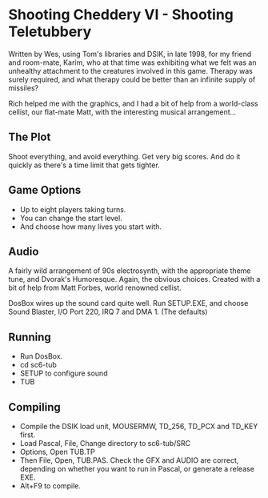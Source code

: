 # Shooting Cheddery VI - Shooting Teletubbery

Written by Wes, using Tom's libraries and DSIK, in late 1998, for my
friend and room-mate, Karim, who at that time was exhibiting what we
felt was an unhealthy attachment to the creatures involved in this
game. Therapy was surely required, and what therapy could be better
than an infinite supply of missiles?

Rich helped me with the graphics, and I had a bit of help from a 
world-class cellist, our flat-mate Matt, with the interesting musical
arrangement...

## The Plot

Shoot everything, and avoid everything. Get very big scores. And do it
quickly as there's a time limit that gets tighter.

## Game Options

* Up to eight players taking turns.
* You can change the start level.
* And choose how many lives you start with.

## Audio

A fairly wild arrangement of 90s electrosynth, with the appropriate theme
tune, and Dvorak's Humoresque. Again, the obvious choices. Created with
a bit of help from Matt Forbes, world renowned cellist. 

DosBox wires up the sound card quite well. Run SETUP.EXE, and choose Sound Blaster, 
I/O Port 220, IRQ 7 and DMA 1. (The defaults)

## Running

* Run DosBox.
* cd sc6-tub
* SETUP to configure sound
* TUB

## Compiling

* Compile the DSIK load unit, MOUSERMW, TD_256, TD_PCX and TD_KEY first.
* Load Pascal, File, Change directory to sc6-tub/SRC
* Options, Open TUB.TP
* Then File, Open, TUB.PAS. Check the GFX and AUDIO are correct, depending on whether you want to run in Pascal, or generate a release EXE.
* Alt+F9 to compile.

